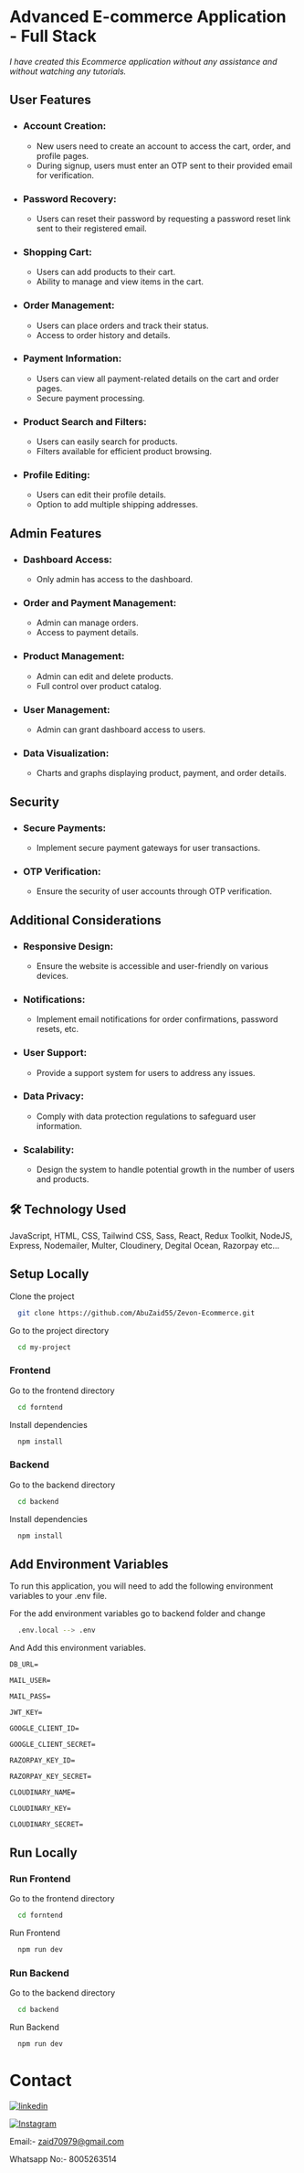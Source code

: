 
# Advanced E-commerce Application - Full Stack

_I have created this Ecommerce application without any assistance and without watching any tutorials._

## User Features

- ###  Account Creation:
  - New users need to create an account to access the cart, order, and profile pages.
  - During signup, users must enter an OTP sent to their provided email for verification.

- ### Password Recovery:
  - Users can reset their password by requesting a password reset link sent to their registered email.

- ### Shopping Cart:
  - Users can add products to their cart.
  - Ability to manage and view items in the cart.

- ### Order Management:
  - Users can place orders and track their status.
  - Access to order history and details.

- ### Payment Information:
  - Users can view all payment-related details on the cart and order pages.
  - Secure payment processing.

- ### Product Search and Filters:
  - Users can easily search for products.
  - Filters available for efficient product browsing.

- ### Profile Editing:
  - Users can edit their profile details.
  - Option to add multiple shipping addresses.

## Admin Features

- ### Dashboard Access:
  - Only admin has access to the dashboard.

- ### Order and Payment Management:
  - Admin can manage orders.
  - Access to payment details.

- ### Product Management:
  - Admin can edit and delete products.
  - Full control over product catalog.

- ### User Management:
  - Admin can grant dashboard access to users.

- ### Data Visualization:
  - Charts and graphs displaying product, payment, and order details.

## Security

- ### Secure Payments:
  - Implement secure payment gateways for user transactions.

- ### OTP Verification:
  - Ensure the security of user accounts through OTP verification.

## Additional Considerations

- ### Responsive Design:
  - Ensure the website is accessible and user-friendly on various devices.

- ### Notifications:
  - Implement email notifications for order confirmations, password resets, etc.

- ### User Support:
  - Provide a support system for users to address any issues.

- ### Data Privacy:
  - Comply with data protection regulations to safeguard user information.

- ### Scalability:
  - Design the system to handle potential growth in the number of users and products.
   


## 🛠 Technology Used
JavaScript, HTML, CSS, Tailwind CSS, Sass, React, Redux Toolkit, NodeJS, Express, Nodemailer, Multer, Cloudinery,
Degital Ocean, Razorpay etc...



## Setup Locally

Clone the project

```bash
  git clone https://github.com/AbuZaid55/Zevon-Ecommerce.git
```

Go to the project directory

```bash
  cd my-project
```
### Frontend

Go to the frontend directory

```bash
  cd forntend 
```
Install dependencies

```bash
  npm install
```
### Backend

Go to the backend directory

```bash
  cd backend
```
Install dependencies

```bash
  npm install
```


## Add Environment Variables

To run this application, you will need to add the following environment variables to your .env file.

For the add environment variables go to backend folder and change

```bash
  .env.local --> .env
```
And Add this environment variables.

`DB_URL=`

`MAIL_USER= `

`MAIL_PASS=  ` 

`JWT_KEY=   `

`GOOGLE_CLIENT_ID= `

`GOOGLE_CLIENT_SECRET= `

`RAZORPAY_KEY_ID= `

`RAZORPAY_KEY_SECRET= `

`CLOUDINARY_NAME= `

`CLOUDINARY_KEY= `

`CLOUDINARY_SECRET=  `

## Run Locally

### Run Frontend

Go to the frontend directory

```bash
  cd forntend 
```
Run Frontend 

```bash
  npm run dev
```
### Run Backend

Go to the backend directory

```bash
  cd backend
```
Run Backend

```bash
  npm run dev
```


# Contact
[![linkedin](https://img.shields.io/badge/linkedin-0A66C2?style=for-the-badge&logo=linkedin&logoColor=white)](https://www.linkedin.com/in/abu-zaid-83a7b023b)

[![Instagram](https://img.shields.io/badge/instagram-0A66C2?style=for-the-badge&logo=Instagram&logoColor=white)](https://www.instagram.com/its_abuzaid786/)

Email:- zaid70979@gmail.com 

Whatsapp No:- 8005263514